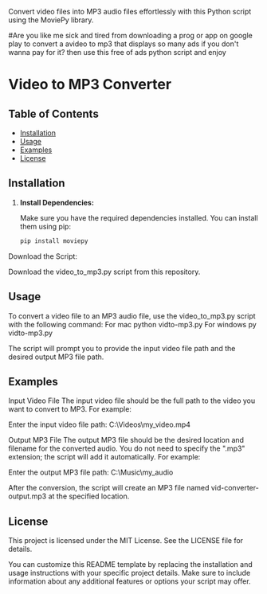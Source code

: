 

Convert video files into MP3 audio files effortlessly with this Python script using the MoviePy library.

#Are you like me sick and tired from downloading a prog or app on google play to convert a avideo to mp3
that displays so many ads if you don't wanna pay for it?
then use this free of ads python script and enjoy

# Video to MP3 Converter
## Table of Contents
- [Installation](#installation)
- [Usage](#usage)
- [Examples](#examples)
- [License](#license)

## Installation

1. **Install Dependencies:**

   Make sure you have the required dependencies installed. You can install them using pip:

   ```bash
   pip install moviepy


Download the Script:

Download the video_to_mp3.py script from this repository.

## Usage
To convert a video file to an MP3 audio file, use the video_to_mp3.py script with the following command:
For mac python vidto-mp3.py
For windows py vidto-mp3.py

The script will prompt you to provide the input video file path and the desired output MP3 file path.

## Examples
Input Video File
The input video file should be the full path to the video you want to convert to MP3. For example:

Enter the input video file path: C:\Videos\my_video.mp4

Output MP3 File
The output MP3 file should be the desired location and filename for the converted audio. You do not need to specify the ".mp3" extension; the script will add it automatically. For example:

Enter the output MP3 file path: C:\Music\my_audio

After the conversion, the script will create an MP3 file named vid-converter-output.mp3 at the specified location.

## License
This project is licensed under the MIT License. See the LICENSE file for details.


You can customize this README template by replacing the installation and usage instructions with your specific project details. Make sure to include information about any additional features or options your script may offer.

